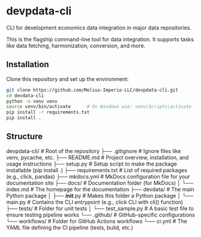 # devpdata-cli
CLI for development economics data integration in major data repositories.

This is the flagship command-line tool for data integration. It supports tasks like data fetching, harmonization, conversion, and more.

## Installation

Clone this repository and set up the environment:

```bash
git clone https://github.com/Melius-Imperio-LLC/devpdata-cli.git
cd devdata-cli
python -m venv venv
source venv/bin/activate      # On Windows use: venv\Scripts\activate
pip install -r requirements.txt
pip install .
```

## Structure

devpdata-cli/                    # Root of the repository
├── .gitignore                   # Ignore files like venv, pycache, etc.
├── README.md                    # Project overview, installation, and usage instructions
├── setup.py                     # Setup script to make the package installable (pip install .)
├── requirements.txt             # List of required packages (e.g., click, pandas)
├── mkdocs.yml                   # MkDocs configuration file for your documentation site
├── docs/                        # Documentation folder (for MkDocs)
│   └── index.md                 # The homepage for the documentation
├── devdata/                    # The main Python package
│   ├── __init__.py              # Makes this folder a Python package
│   └── main.py                  # Contains the CLI entrypoint (e.g., click CLI with cli() function)
├── tests/                       # Folder for unit tests
│   └── test_sample.py           # A basic test file to ensure testing pipeline works
└── .github/                     # GitHub-specific configurations
    └── workflows/               # Folder for GitHub Actions workflows
         └── ci.yml              # The YAML file defining the CI pipeline (tests, build, etc.)

